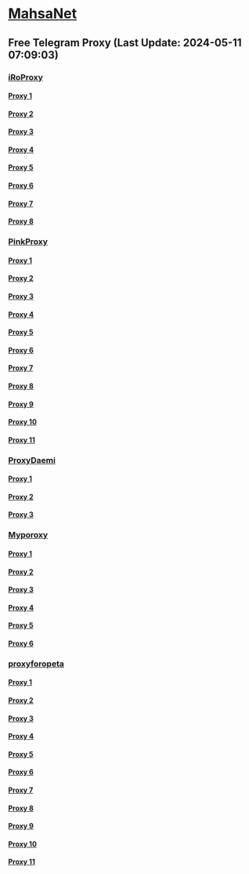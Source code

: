 
# [MahsaNet](https://t.me/mahsa_net)
## Free Telegram Proxy (Last Update: 2024-05-11 07:09:03)
### [iRoProxy](https://t.me/iRoProxy)
#### [Proxy 1](tg://proxy?server=194.120.230.172&port=443&secret=FgMBAgABAAH8AwOG4kw63Q%3D%3D)
#### [Proxy 2](tg://proxy?server=195.62.32.240&port=443&secret=FgMBAgABAAH8AwOG4kw63Q%3D%3D)
#### [Proxy 3](tg://proxy?server=195.62.32.59&port=443&secret=FgMBAgABAAH8AwOG4kw63Q%3D%3D)
#### [Proxy 4](tg://proxy?server=194.120.230.214&port=443&secret=FgMBAgABAAH8AwOG4kw63Q%3D%3D)
#### [Proxy 5](tg://proxy?server=194.120.230.172&port=443&secret=FgMBAgABAAH8AwOG4kw63Q%3D%3D)
#### [Proxy 6](tg://proxy?server=195.62.32.240&port=443&secret=FgMBAgABAAH8AwOG4kw63Q%3D%3D)
#### [Proxy 7](tg://proxy?server=195.62.32.59&port=443&secret=FgMBAgABAAH8AwOG4kw63Q%3D%3D)
#### [Proxy 8](tg://proxy?server=194.120.230.214&port=443&secret=FgMBAgABAAH8AwOG4kw63Q%3D%3D)
### [PinkProxy](https://t.me/PinkProxy)
#### [Proxy 1](tg://proxy?server=89.41.181.142&port=443&secret=ee1603010200010001fc030386e24c3add76616e2e6e616a76612e636f6d)
#### [Proxy 2](tg://proxy?server=cloudflare.nokia.com.co.uk.do_yo.want_to.clash_with.this.www.microsoft.com.there_is_no.place_like.localhost.www.bing.com.count_with_me.cyou.net.digikala.com.msn.com.bsi.ir.enamad.ir.now_sud.again_to_fight.everyone.i_am.the_internet.perfect-primum.pw.&port=1881&secret=FpABAiIBhwH8AwOG42xL3Q==)
#### [Proxy 3](tg://proxy?server=88.80.135.12&port=54403&secret=FgMBAgABAAH8AwOG4kw63Q)
#### [Proxy 4](tg://proxy?server=88.80.135.10&port=54403&secret=FgMBAgABAAH8AwOG4kw63Q)
#### [Proxy 5](tg://proxy?server=88.80.135.67&port=54403&secret=FgMBAgABAAH8AwOG4kw63Q)
#### [Proxy 6](tg://proxy?server=88.80.135.69&port=54403&secret=FgMBAgABAAH8AwOG4kw63Q)
#### [Proxy 7](tg://proxy?server=88.80.135.69&port=54403&secret=FgMBAgABAAH8AwOG4kw63Q)
#### [Proxy 8](tg://proxy?server=88.80.135.67&port=54403&secret=FgMBAgABAAH8AwOG4kw63Q)
#### [Proxy 9](tg://proxy?server=88.80.135.249&port=777&secret=FgMBAgABAAH8AwOG4kw63Q)
#### [Proxy 10](tg://proxy?server=88.80.135.140&port=777&secret=FgMBAgABAAH8AwOG4kw63Q)
#### [Proxy 11](tg://proxy?server=88.80.135.67&port=54403&secret=FgMBAgABAAH8AwOG4kw63Q)
### [ProxyDaemi](https://t.me/ProxyDaemi)
#### [Proxy 1](tg://proxy?server=hhamrah.akinay5.ir&port=3443&secret=FgMBAgABAAH8AwOG4kw63Q)
#### [Proxy 2](tg://proxy?server=88.80.135.10&port=54403&secret=FgMBAgABAAH8AwOG4kw63Q)
#### [Proxy 3](tg://proxy?server=hhamrah.akinay5.ir&port=3443&secret=FgMBAgABAAH8AwOG4kw63Q)
### [Myporoxy](https://t.me/Myporoxy)
#### [Proxy 1](tg://proxy?server=cloudflare.nokia.com.co.uk.do_yo.want_to.clash_with.this.www.microsoft.com.there_is_no.place_like.localhost.www.bing.com.count_with_me.cyou.net.digikala.com.msn.com.bsi.ir.enamad.ir.now_sud.again_to_fight.everyone.i_am.the_internet.perfect-primum.pw.&port=1881&secret=FpABAiIBhwH8AwOG42xL3Q==)
#### [Proxy 2](tg://proxy?server=cloudflare.nokia.net.co.uk.do_yo.want_to.clash_with.this.www.microsoft.com.there_is_no.place_like.localhost.www.bing.com.count_with_me.cyou.net.digikala.com.msn.com.bsi.ir.enamad.ir.now_sud.again_to_fight.everyone.i_am.the_internet.perado-cars.pw.&port=1201&secret=FpABAiIBhwH8AwOG42xL3Q==)
#### [Proxy 3](tg://proxy?server=cloudflare.com.nokia.com.co.uk.do_yo.want_to.clash_with.this.www.microsoft.com.there_is_no.place_like.localhost.www.bing.com.count_with_me.cyou.net.digikala.com.msn.com.bsi.ir.enamad.ir.now_sud.again_to_fight.everyone.i_am.the_internet.sorse-one.sbs.&port=2040&secret=FpABAiIBhwH8AwOG42xL3QPQPQUQZQBQDQEQYQOQVQNQMQSQ)
#### [Proxy 4](tg://proxy?server=cloudflare.nokia.uk.co.uk.do_yo.want_to.clash_with.this.www.microsoft.com.there_is_no.place_like.localhost.www.bing.com.count_with_me.cyou.net.digikala.com.msn.com.bsi.ir.enamad.ir.now_sud.again_to_fight.everyone.i_am.the_internet.borkman-dunhil.pw.&port=4550&secret=FpABAiIBhwH8AwOG42xL3Q==)
#### [Proxy 5](tg://proxy?server=cloudflare.nokia.com.co.uk.do_yo.want_to.clash_with.this.www.microsoft.com.there_is_no.place_like.localhost.www.bing.com.count_with_me.cyou.net.digikala.com.msn.com.bsi.ir.enamad.ir.now_sud.again_to_fight.everyone.i_am.the_internet.perfect-primum.pw.&port=1881&secret=FpABAiIBhwH8AwOG42xL3Q==)
#### [Proxy 6](tg://proxy?server=cloudflare.nokia.com.co.uk.do_yo.want_to.clash_with.this.www.microsoft.com.there_is_no.place_like.localhost.www.bing.com.count_with_me.cyou.net.digikala.com.msn.com.bsi.ir.enamad.ir.now_sud.again_to_fight.everyone.i_am.the_internet.perfect-primum.pw.&port=1881&secret=FpABAiIBhwH8AwOG42xL3Q==)
### [proxyforopeta](https://t.me/proxyforopeta)
#### [Proxy 1](tg://proxy?server=88.80.135.67&port=54403&secret=FgMBAgABAAH8AwOG4kw63Q)
#### [Proxy 2](tg://proxy?server=94.103.88.82&port=443&secret=FgMBAgABAAH8AwOG4kw63Q)
#### [Proxy 3](tg://proxy?server=135.181.206.62&port=8&secret=FgMBAgABAAH8AwOG4kw63Q==)
#### [Proxy 4](tg://proxy?server=95.217.135.81&port=8&secret=FgMBAgABAAH8AwOG4kw63Q==)
#### [Proxy 5](tg://proxy?server=cloudflare.nokia.com.co.uk.do_yo.want_to.clash_with.this.www.microsoft.com.there_is_no.place_like.localhost.www.bing.com.count_with_me.cyou.net.digikala.com.msn.com.bsi.ir.enamad.ir.now_sud.again_to_fight.everyone.i_am.the_internet.perfect-primum.pw.&port=1881&secret=FpABAiIBhwH8AwOG42xL3Q==)
#### [Proxy 6](tg://proxy?server=185.145.245.197&port=4443&secret=FgMBAgABAAH8AwOG4kw63Q)
#### [Proxy 7](tg://proxy?server=88.80.135.78&port=4045&secret=FgMBAgABAAH8AwOG4kw63Q)
#### [Proxy 8](tg://proxy?server=mrwaatch.ir.zemang.ir.mynobat.ir.seyedalirezarajaei.com.20store.ir.npfilter.com.kherad-p.com.ghanaati.com.foamiran.com.asanbimeh.com.c-hoobnegar.com.b-i-dex.ir.rmuk.ir.asanmed.com.kalachand.ir.moshavermaliati.com.tabanelec.ir.khordadpack.ir.alishoes.sbs.&port=443&secret=3dpBFlW2hP6Hq_WOwiNeKBY=)
#### [Proxy 9](tg://proxy?server=hhamrah.akinay5.ir&port=3443&secret=FgMBAgABAAH8AwOG4kw63Q)
#### [Proxy 10](tg://proxy?server=49.13.50.70&port=2040&secret=FgMBAgABAAH8AwOG4kw63Q)
#### [Proxy 11](tg://proxy?server=88.80.135.140&port=777&secret=FgMBAgABAAH8AwOG4kw63Q)

    